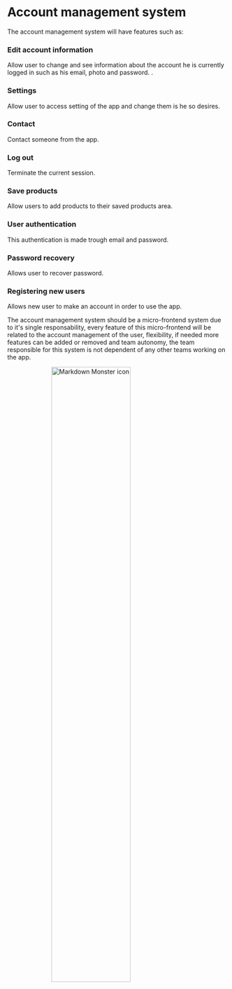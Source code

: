 # Account management system
The account management system will have features such as:
### Edit account information
Allow user to change and see information about the account he is currently logged in such as his email, photo and password. .
### Settings
Allow user to access setting of the app and change them is he so desires.
### Contact 
Contact someone from the app.
### Log out 
Terminate the current session.
### Save products
Allow users to add products to their saved products area.
### User authentication
This authentication is made trough email and password.
### Password recovery
Allows user to recover password.
### Registering new users
Allows new user to make an account in order to use the app.

The account management system should be a micro-frontend system due to it's single responsability, every feature of this micro-frontend will be related to the account management of the user, flexibility, if needed more features can be added or removed and team autonomy, the team responsible for this system is not dependent of any other teams working on the app.

<img src="img/account.JPG"
     alt="Markdown Monster icon"
     style="margin-left: auto; margin-right: auto; width: 60%; display: block" />